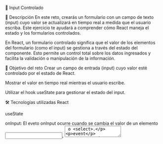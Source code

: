 📝 Input Controlado

📌 Descripción
En este reto, crearás un formulario con un campo de texto (input) cuyo valor se actualizará en tiempo real a medida que el usuario escriba. Este ejercicio te ayudará a comprender cómo React maneja el estado y los formularios controlados.

En React, un formulario controlado significa que el valor de los elementos del formulario (como el input) se gestiona a través del estado del componente. Esto permite un control total sobre los datos ingresados y facilita la validación o manipulación de la información.

🎯 Objetivo del reto
Crear un campo de entrada (input) cuyo valor esté controlado por el estado de React.

Mostrar el valor en tiempo real mientras el usuario escribe.

Utilizar el hook useState para gestionar el estado del input.


🛠️ Tecnologías utilizadas
React

useState

onInput: El eveto onInput ocurre cuando se cambia el valor de un elemento <input>, <textarea> o <select>.

event

📖 Instrucciones
Crear un estado en el componente principal utilizando useState para almacenar el valor del input.
Vincular el valor del input al estado, de modo que cada vez que el usuario escriba, el estado se actualice automáticamente.
Mostrar el valor en tiempo real en otro elemento de la interfaz (por ejemplo, un <p> o un <div>).
Aplicar estilos básicos al formulario y al input para mejorar la presentación y la experiencia del usuario.